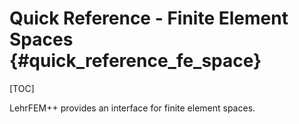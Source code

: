 # Quick Reference - Finite Element Spaces {#quick_reference_fe_space}

[TOC]

LehrFEM++ provides an interface for finite element spaces.
